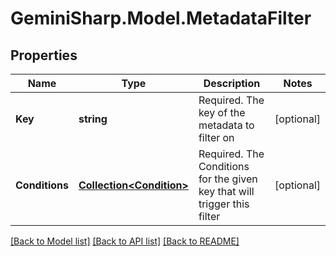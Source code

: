 # GeminiSharp.Model.MetadataFilter

## Properties

Name | Type | Description | Notes
------------ | ------------- | ------------- | -------------
**Key** | **string** | Required. The key of the metadata to filter on | [optional] 
**Conditions** | [**Collection&lt;Condition&gt;**](Condition.md) | Required. The Conditions for the given key that will trigger this filter | [optional] 

[[Back to Model list]](../README.md#documentation-for-models) [[Back to API list]](../README.md#documentation-for-api-endpoints) [[Back to README]](../README.md)

